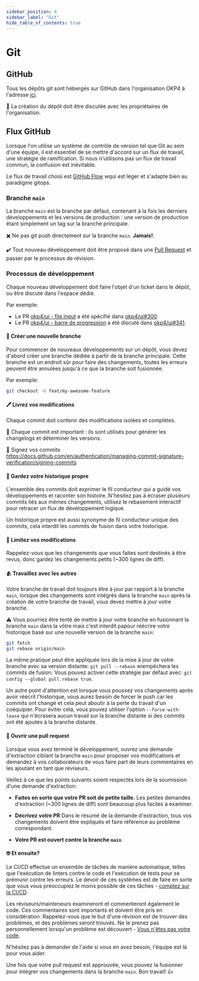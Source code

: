 ```yaml
---
sidebar_position: 4
sidebar_label: "Git"
hide_table_of_contents: true
---
```


# Git

## GitHub

Tous les dépôts git sont hébergés sur GitHub dans l'organisation OKP4 à l'adresse [ici](https://github.com/okp4).

👮 La création du dépôt doit être discutée avec les propriétaires de l'organisation.

## Flux GitHub

Lorsque l'on utilise un système de contrôle de version tel que Git au sein d'une équipe, il est essentiel de se mettre d'accord sur un flux de travail, une stratégie de ramification. Si nous n'utilisons pas un flux de travail commun, la confusion est inévitable.

Le flux de travail choisi est [GitHub Flow](https://docs.github.com/en/get-started/quickstart/github-flow) wqui est léger et s'adapte bien au paradigme gitops.

### Branche `main`

La branche `main` est la branche par défaut, contenant à la fois les derniers développements et les versions de production : une version de production étant simplement un tag sur la branche principale.

✖️ Ne pas git push directement sur la branche `main`. **Jamais!**.

✔️ Tout nouveau développement doit être proposé dans une [Pull Request](https://docs.github.com/en/pull-requests/collaborating-with-pull-requests/proposing-changes-to-your-work-with-pull-requests/about-pull-requests) et passer par le processus de révision.

### Processus de développement

Chaque nouveau développement doit faire l'objet d'un ticket dans le dépôt, ou être discuté dans l'espace dédié.

Par exemple:

- Le PR [okp4/ui - file input](https://github.com/okp4/ui/pull/308) a été spécifié dans [okp4/ui#300](https://github.com/okp4/ui/issues/300).
- Le PR [okp4/ui - barre de progression](https://github.com/okp4/ui/pull/344) a été discuté dans [okp4/ui#341](https://github.com/okp4/ui/discussions/341).

#### 🌱 Créer une nouvelle branche

Pour commencer de nouveaux développements sur un dépôt, vous devez d'abord créer une branche dédiée à partir de la branche principale. Cette branche est un endroit sûr pour faire des changements, toutes les erreurs peuvent être annulées jusqu'à ce que la branche soit fusionnée.

Par exemple:

```sh
git checkout -b feat/my-awesome-feature
```

#### 🖊️ Livrez vos modifications

Chaque commit doit contenir des modifications isolées et complètes.

🚨 Chaque commit est important : ils sont utilisés pour générer les changelogs et déterminer les versions.

👮 Signez vos commits <https://docs.github.com/en/authentication/managing-commit-signature-verification/signing-commits>

#### 🧹 Gardez votre historique propre

L'ensemble des commits doit exprimer le fil conducteur qui a guidé vos développements et raconter son histoire. N'hésitez pas à écraser plusieurs commits liés aux mêmes changements, utilisez le rebasement interactif pour retracer un flux de développement logique.

Un historique propre est aussi synonyme de fil conducteur unique des commits, cela interdit les commits de fusion dans votre historique.

#### 🤏 Limitez vos modifications

Rappelez-vous que les changements que vous faites sont destinés à être revus, donc gardez les changements petits (~300 lignes de diff).

#### 🫂 Travaillez avec les autres

Votre branche de travail doit toujours être à jour par rapport à la branche `main`, lorsque des changements sont intégrés dans la branche `main` après la création de votre branche de travail, vous devez mettre à jour votre branche.

⚠️ Vous pourriez être tenté de mettre à jour votre branche en fusionnant la branche `main` dans la vôtre mais c'est interdit papour réécrire votre historique basé sur une nouvelle version de la branche `main`:

```sh
git fetch
git rebase origin/main
```

La même pratique peut être appliquée lors de la mise à jour de votre branche avec sa version distante: `git pull --rebase` wiempêchera les commits de fusion. Vous pouvez activer cette stratégie par défaut avec: `git config --global pull.rebase true`.

Un autre point d'attention est lorsque vous poussez vos changements après avoir réécrit l'historique, vous aurez besoin de forcer le push car les commits ont changé et cela peut aboutir à la perte du travail d'un coéquipier. Pour éviter cela, vous pouvez utiliser l'option `--force-with-lease` qui n'écrasera aucun travail sur la branche distante si des commits ont été ajoutés à la branche distante.

#### 👀 Ouvrir une pull request

Lorsque vous avez terminé le développement, ouvrez une demande d'extraction ciblant la branche `main` pour proposer vos modifications et demandez à vos collaborateurs de vous faire part de leurs commentaires en les ajoutant en tant que réviseurs.

Veillez à ce que les points suivants soient respectés lors de la soumission d'une demande d'extraction:

- **Faites en sorte que votre PR soit de petite taille.** Les petites demandes d'extraction (~300 lignes de diff) sont beaucoup plus faciles à examiner.

- **Décrivez votre PR** Dans le résumé de la demande d'extraction, tous vos changements doivent être expliqués et faire référence au problème correspondant.

- **Votre PR est ouvert contre la branche `main`**.

#### 🤓 Et ensuite?

Le CI/CD effectue un ensemble de tâches de manière automatique, telles que l'exécution de linters contre le code et l'exécution de tests pour se prémunir contre les erreurs. Le devoir de ces systèmes est de faire en sorte que vous vous préoccupiez le moins possible de ces tâches - [comptez sur la CI/CD](https://github.com/okp4/wiki/wiki/What-should-I-know#𝟱-rely-on-cicd).

Les réviseurs/mainteneurs examineront et commenteront également le code. Ces commentaires sont importants et doivent être pris en considération. Rappelez-vous que le but d'une révision est de trouver des problèmes, et des problèmes seront trouvés. Ne le prenez pas personnellement lorsqu'un problème est découvert - [Vous n'êtes pas votre code](https://github.com/okp4/wiki/wiki/What-should-I-know#𝟏-you-are-not-your-code).

N'hésitez pas à demander de l'aide si vous en avez besoin, l'équipe est là pour vous aider.

Une fois que votre pull request est approuvée, vous pouvez la fusionner pour intégrer vos changements dans la branche `main`. Bon travail! 👍
